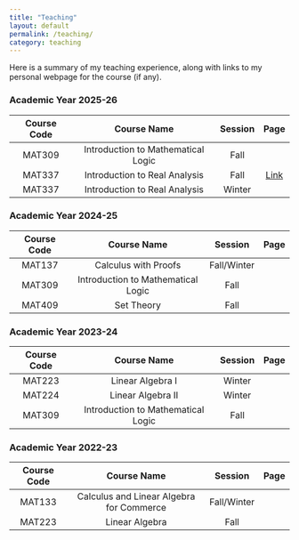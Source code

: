 ```yaml
---
title: "Teaching"
layout: default
permalink: /teaching/
category: teaching
---
```


Here is a summary of my teaching experience, along with links to my personal webpage for the course (if any).

### Academic Year 2025-26

|Course Code|     Course Name                                       | Session     |            Page        |
|:---------:|:-----------------------------------------------------:|:-----------:|:----------------------:|
|MAT309     |Introduction to Mathematical Logic                     |Fall         ||
|MAT337     |Introduction to Real Analysis                          |Fall         |<a href="/teaching/fall25-mat337">Link</a>|
|MAT337     |Introduction to Real Analysis                          |Winter       |                        |

### Academic Year 2024-25

|Course Code|     Course Name                                       | Session     |            Page        |
|:---------:|:-----------------------------------------------------:|:-----------:|:----------------------:|
|MAT137     |Calculus with Proofs                                   |Fall/Winter  |                        |
|MAT309     |Introduction to Mathematical Logic                     |Fall         |                        |
|MAT409     |Set Theory                                             |Fall         |                        |

### Academic Year 2023-24

|Course Code|     Course Name                                       | Session     |            Page        |
|:---------:|:-----------------------------------------------------:|:-----------:|:----------------------:|
|MAT223     |Linear Algebra I                                       |Winter       |                        |
|MAT224     |Linear Algebra II                                      |Winter       |                        |
|MAT309     |Introduction to Mathematical Logic                     |Fall         |                        |

### Academic Year 2022-23

|Course Code|     Course Name                                       | Session     |            Page        |
|:---------:|:-----------------------------------------------------:|:-----------:|:----------------------:|
|MAT133     |Calculus and Linear Algebra for Commerce               |Fall/Winter  |                        |
|MAT223     |Linear Algebra                                         |Fall         |                        |


